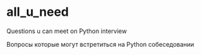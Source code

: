 # all_u_need
Questions u can meet on Python interview


Вопросы которые могут встретиться на Python собеседовании
